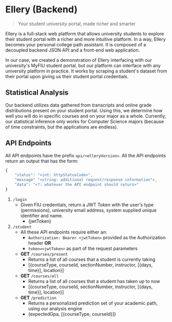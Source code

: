 # Ellery (Backend)
> Your student university portal, made richer and smarter

Ellery is a full-stack web platform that allows university students to explore their student portal with a richer and more intuitive platform. In a way, Ellery becomes your personal college path assistant. It is composed of a decoupled backend JSON API and a front-end web application.

In our case, we created a demonstration of Ellery interfacing with our university's MyFIU student portal, but our platform can interface with any university platform in practice. It works by scraping a student's dataset from their portal upon giving us their student portal credentials.

## Statistical Analysis
Our backend utilizes data gathered from transcripts and online grade distributions present on your student portal. Using this, we determine how well you will do in specific courses and on your major as a whole. Currently, our statistical inference only works for Computer Science majors (because of time constraints, but the applications are endless).

## API Endpoints
All API endpoints have the prefix `api/<elleryVersion>`. All the API endpoints return an output that has the form:

```javascript
{
    "status": "<int: httpStatusCode>",
    "message" "<string: additional request/response information">,
    "data": "<?: whatever the API endpoint should return>"
}
```

1. `/login`
    * Given FIU credentials, return a JWT Token with the user's type (permissions), university email address, system supplied unique identifier and name.
        * {jwtToken}
2. `/student`
    * All these API endpoints require either an: 
        * `Authorization: Bearer <jwtToken>` provided as the Authorization header **OR** 
        * `token=<jwtToken>` as part of the request parameters
    * **GET** `/courses/present`
        * Returns a list of all courses that a student is currently taking
        * [{courseType, courseId, sectionNumber, instructor, [{days, time}], location}]
    * **GET** `/courses/all`
        * Returns a list of all courses that a student has taken up to now
        * [{courseType, courseId, sectionNumber, instructor, [{days, time}], location}]
    * **GET** `/prediction`
        * Returns a personalized prediction set of your academic path, using our analysis engine
        * {expectedGpa, [{courseType, courseId}]}
    